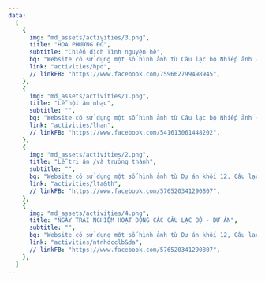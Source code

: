 ```yaml
---
data:
  [
    {
      img: "md_assets/activities/3.png",
      title: "HOA PHƯỢNG ĐỎ",
      subtitle: "Chiến dịch Tình nguyện hè",
      bq: "Website có sử dụng một số hình ảnh từ Câu lạc bộ Nhiếp ảnh - Specture và Câu lạc bộ Báo chí - Truyền thông",
      link: "activities/hpd",
      // linkFB: "https://www.facebook.com/759662799498945",
    },
    {
      img: "md_assets/activities/1.png",
      title: "Lễ hội âm nhạc",
      subtitle: "",
      bq: "Website có sử dụng một số hình ảnh từ Câu lạc bộ Nhiếp ảnh - Specture và Câu lạc bộ Báo chí - Truyền thông",
      link: "activities/lhan",
      // linkFB: "https://www.facebook.com/541613061448202",
    },
    {
      img: "md_assets/activities/2.png",
      title: "Lễ tri ân /và trưởng thành",
      subtitle: "",
      bq: "Website có sử dụng một số hình ảnh từ Dự án khối 12, Câu lạc bộ Nhiếp ảnh - Specture và Câu lạc bộ Báo chí - Truyền thông",
      link: "activities/lta&th",
      // linkFB: "https://www.facebook.com/576520341290807",
    },
    {
      img: "md_assets/activities/4.png",
      title: "NGÀY TRẢI NGHIỆM HOẠT ĐỘNG CÁC CÂU LẠC BỘ - DỰ ÁN",
      subtitle: "",
      bq: "Website có sử dụng một số hình ảnh từ Dự án khối 12, Câu lạc bộ Nhiếp ảnh - Specture và Câu lạc bộ Báo chí - Truyền thông",
      link: "activities/ntnhdcclb&da",
      // linkFB: "https://www.facebook.com/576520341290807",
    },
  ]
---
```

